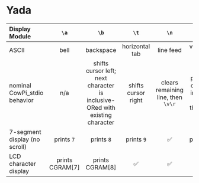 # Yada

| Display Module                |      `\a`       |                                     `\b`                                     |        `\t`         |                `\n`                |                 `\v`                 |           `\f`            |             `\r`             |      0x27 (gcc `\e`)      |                 0x7F                 |
|:------------------------------|:---------------:|:----------------------------------------------------------------------------:|:-------------------:|:----------------------------------:|:------------------------------------:|:-------------------------:|:----------------------------:|:-------------------------:|:------------------------------------:|
| ASCII                         |      bell       |                                  backspace                                   |   horizontal tab    |             line feed              |             vertical tab             |         form feed         |       carriage return        |          escape           |                delete                |
| nominal CowPi_stdio behavior  |       n/a       | shifts cursor left; next character is inclusive-ORed with existing character | shifts cursor right | clears remaining line, then `\v\r` | places cursor in next row, then `\r` | places cursor in top left | places cursor in left column | sends next byte literally | `\b`, then clears existing character |
| 7-segment display (no scroll) |   prints `7`    |                                  prints `8`                                  |     prints `9`      |                 ✅                  |              prints `b`              |        prints `c`         |          prints `d`          |        prints `8.`        |             prints `8.`              |
| LCD character display         | prints CGRAM[7] |                               prints CGRAM[8]                                |          ✅          |                 ✅                  |                  ✅                   |             ✅             |              ✅               |     prints CGROM[27]      |          prints CGROM[127]           |

